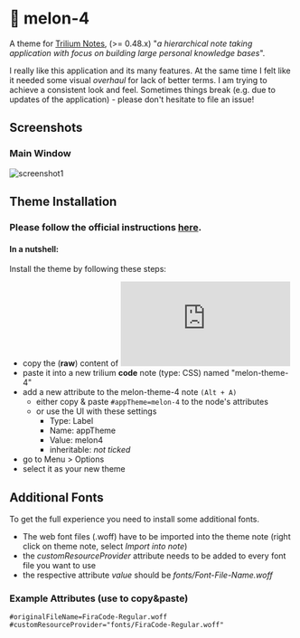 # 🍋 melon-4
A theme for [Trilium Notes](https://github.com/zadam/trilium), (>= 0.48.x) "_a hierarchical note taking application with focus on building large personal knowledge bases_". 

I really like this application and its many features. At the same time I felt like it needed some visual _overhaul_ for lack of better terms. I am trying to achieve a consistent look and feel. Sometimes things break (e.g. due to updates of the application) - please don't hesitate to file an issue!

## Screenshots
### Main Window
![screenshot1](/screenshots/scrn4_01.png "More info below!")


## Theme Installation

### Please follow the official instructions [here](https://github.com/zadam/trilium/wiki/Themes).

#### In a nutshell:
Install the theme by following these steps:
- copy the (**raw**) content of ![trilium-theme-melon-4.css](https://raw.githubusercontent.com/raphwriter/trilium-theme-melon/master/melon-theme-4.css)
- paste it into a new trilium **code** note (type: CSS) named "melon-theme-4"
- add a new attribute to the melon-theme-4 note `(Alt + A)`
  - either copy & paste `#appTheme=melon-4` to the node's attributes
  - or use the UI with these settings
    - Type: Label
    - Name: appTheme
    - Value: melon4
    - inheritable: _not ticked_
- go to Menu > Options
- select it as your new theme

## Additional Fonts
To get the full experience you need to install some additional fonts.
- The web font files (.woff) have to be imported into the theme note (right click on theme note, select _Import into note_)
- the _customResourceProvider_ attribute needs to be added to every font file you want to use
- the respective attribute _value_ should be _fonts/Font-File-Name.woff_

### Example Attributes (use to copy&paste)

```
#originalFileName=FiraCode-Regular.woff #customResourceProvider="fonts/FiraCode-Regular.woff"

```

